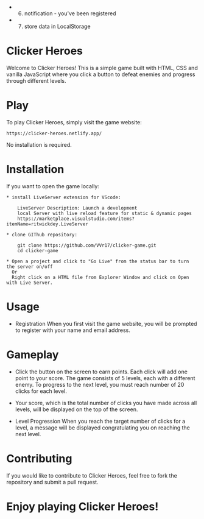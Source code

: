 - 6. notification - you've been registered
- 7.  store data in LocalStorage

# Clicker Heroes

Welcome to Clicker Heroes! This is a simple game built with HTML, CSS and
vanilla JavaScript where you click a button to defeat enemies and progress
through different levels.

# Play

To play Clicker Heroes, simply visit the game website:

    https://clicker-heroes.netlify.app/

No installation is required.

# Installation

If you want to open the game locally:

    * install LiveServer extension for VScode:

        LiveServer Description: Launch a development
        local Server with live reload feature for static & dynamic pages
        https://marketplace.visualstudio.com/items?itemName=ritwickdey.LiveServer

    * clone GIThub repository:

        git clone https://github.com/VVr17/clicker-game.git
        cd clicker-game

    * Open a project and click to "Go Live" from the status bar to turn the server on/off
      Or
      Right click on a HTML file from Explorer Window and click on Open with Live Server.

# Usage

- Registration When you first visit the game website, you will be prompted to
  register with your name and email address.

# Gameplay

- Click the button on the screen to earn points. Each click will add one point
  to your score. The game consists of 5 levels, each with a different enemy. To
  progress to the next level, you must reach number of 20 clicks for each level.

- Your score, which is the total number of clicks you have made across all
  levels, will be displayed on the top of the screen.

- Level Progression When you reach the target number of clicks for a level, a
  message will be displayed congratulating you on reaching the next level.

# Contributing

If you would like to contribute to Clicker Heroes, feel free to fork the
repository and submit a pull request.

# Enjoy playing Clicker Heroes!
